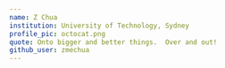 ```yaml
---
name: Z Chua
institution: University of Technology, Sydney
profile_pic: octocat.png
quote: Onto bigger and better things.  Over and out!
github_user: zmechua
---
```

